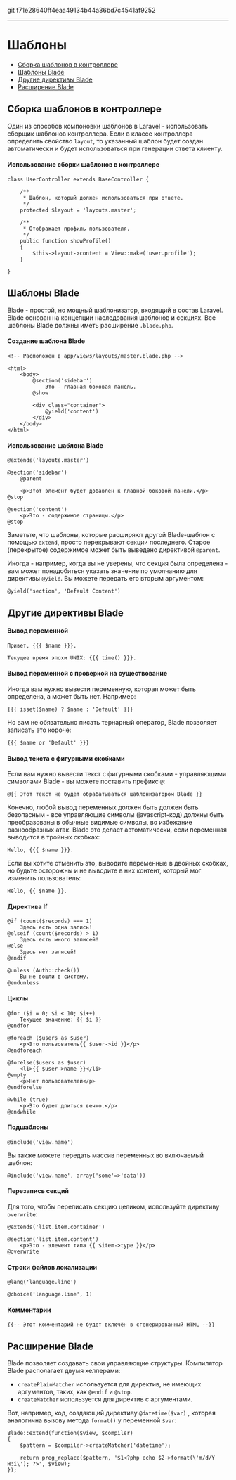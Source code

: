 git f71e28640ff4eaa49134b44a36bd7c4541af9252

---

# Шаблоны

- [Сборка шаблонов в контроллере](#controller-layouts)
- [Шаблоны Blade](#blade-templating)
- [Другие директивы Blade](#other-blade-control-structures)
- [Расширение Blade](#extending-blade)

<a name="controller-layouts"></a>
## Сборка шаблонов в контроллере

Один из способов компоновки шаблонов в Laravel - использовать сборщик шаблонов контроллера. Если в классе контроллера определить свойство `layout`, то указанный шаблон будет создан автоматически и будет использоваться при генерации ответа клиенту.

#### Использование сборки шаблонов в контроллере

	class UserController extends BaseController {

		/**
		 * Шаблон, который должен использоваться при ответе.
		 */
		protected $layout = 'layouts.master';

		/**
		 * Отображает профиль пользователя.
		 */
		public function showProfile()
		{
			$this->layout->content = View::make('user.profile');
		}

	}

<a name="blade-templating"></a>
## Шаблоны Blade

Blade - простой, но мощный шаблонизатор, входящий в состав Laravel. Blade основан на концепции наследования шаблонов и секциях. Все шаблоны Blade должны иметь расширение `.blade.php`.

#### Создание шаблона Blade

	<!-- Расположен в app/views/layouts/master.blade.php -->

	<html>
		<body>
			@section('sidebar')
				Это - главная боковая панель.
			@show

			<div class="container">
				@yield('content')
			</div>
		</body>
	</html>

#### Использование шаблона Blade

	@extends('layouts.master')

	@section('sidebar')
		@parent

		<p>Этот элемент будет добавлен к главной боковой панели.</p>
	@stop

	@section('content')
		<p>Это - содержимое страницы.</p>
	@stop

Заметьте, что шаблоны, которые расширяют другой Blade-шаблон с помощью `extend`, просто перекрывают секции последнего. Старое (перекрытое) содержимое может быть выведено директивой  `@parent`.

Иногда - например, когда вы не уверены, что секция была определена - вам может понадобиться указать значение по умолчанию для директивы `@yield`. Вы можете передать его вторым аргументом:

	@yield('section', 'Default Content')

<a name="other-blade-control-structures"></a>
## Другие директивы Blade

#### Вывод переменной

	Привет, {{{ $name }}}.

	Текущее время эпохи UNIX: {{{ time() }}}.

#### Вывод переменной с проверкой на существование

Иногда вам нужно вывести переменную, которая может быть определена, а может быть нет. Например:

	{{{ isset($name) ? $name : 'Default' }}}

Но вам не обязательно писать тернарный оператор, Blade позволяет записать это короче:

	{{{ $name or 'Default' }}}

#### Вывод текста с фигурными скобками

Если вам нужно вывести текст с фигурными скобками - управляющими символами Blade - вы можете поставить префикс `@`:

	@{{ Этот текст не будет обрабатываться шаблонизатором Blade }}

Конечно, любой вывод переменных должен быть должен быть безопасным - все управляющие символы (javascript-код) должны быть преобразованы в обычные видимые символы, во избежание разнообразных атак. Blade это делает автоматически, если переменная выводится в тройных скобках:

	Hello, {{{ $name }}}.

Если вы хотите отменить это, выводите переменные в двойных скобках, но будьте осторожны и не выводите в них контент, который мог изменить пользователь: 

	Hello, {{ $name }}.

#### Директива If

	@if (count($records) === 1)
		Здесь есть одна запись!
	@elseif (count($records) > 1)
		Здесь есть много записей!
	@else
		Здесь нет записей!
	@endif

	@unless (Auth::check())
		Вы не вошли в систему.
	@endunless

#### Циклы

	@for ($i = 0; $i < 10; $i++)
		Текущее значение: {{ $i }}
	@endfor

	@foreach ($users as $user)
		<p>Это пользователь{{ $user->id }}</p>
	@endforeach

	@forelse($users as $user)
	  	<li>{{ $user->name }}</li>
	@empty
	  	<p>Нет пользователей</p>
	@endforelse

	@while (true)
		<p>Это будет длиться вечно.</p>
	@endwhile

#### Подшаблоны

	@include('view.name')
	
Вы также можете передать массив переменных во включаемый шаблон:
	
	@include('view.name', array('some'=>'data'))
	
#### Перезапись секций

Для того, чтобы переписать секцию целиком, используйте директиву `overwrite`:
	
	@extends('list.item.container')

	@section('list.item.content')
		<p>Это - элемент типа {{ $item->type }}</p>
	@overwrite

#### Строки файлов локализации

	@lang('language.line')

	@choice('language.line', 1)

#### Комментарии

	{{-- Этот комментарий не будет включён в сгенерированный HTML --}}

<a name="extending-blade"></a>
## Расширение Blade

Blade позволяет создавать свои управляющие структуры. Компилятор Blade располагает двумя хелперами:
- `createPlainMatcher` используется для директив, не имеющих аргументов, таких, как `@endif` и `@stop`.
- `createMatcher` используется для директив с аргументами.

Вот, например, код, создающий директиву `@datetime($var)` , которая аналогична вызову метода `format()` у переменной `$var`:

	Blade::extend(function($view, $compiler)
	{
		$pattern = $compiler->createMatcher('datetime');

		return preg_replace($pattern, '$1<?php echo $2->format(\'m/d/Y H:i\'); ?>', $view);
	});